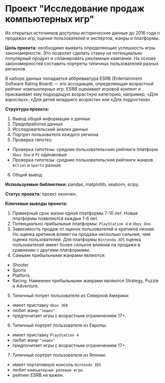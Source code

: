 # Проект "Исследование продаж компьютерных игр"

Из открытых источников доступны исторические данные до 2016 года о продажах игр, оценки пользователей и экспертов, жанры и платформы.

**Цель проекта:** необходимо выявить определяющие успешность игры закономерности. Это позволит сделать ставку на потенциально популярный продукт и спланировать рекламные кампании. На основе закономерностей составить портреты типичных пользователей разных регионов.

В наборе данных попадается аббревиатура ESRB (Entertainment Software Rating Board) — это ассоциация, определяющая возрастной рейтинг компьютерных игр. ESRB оценивает игровой контент и присваивает ему подходящую возрастную категорию, например, «Для взрослых», «Для детей младшего возраста» или «Для подростков».

**Структура проекта:**

1. Вывод общей информации о данных
2. Предобработка данных
3. Исследовательский анализ данных
4. Портрет пользователя каждого региона
5. Проверка гипотез:
  - Проверка гипотезы: средние пользовательские рейтинги платформ `Xbox One` и `PC` одинаковые
  - Проверка гипотезы: средние пользовательские рейтинги жанров `Action` и `Sports` разные
6. Общий вывод.

**Используемые библиотеки:** pandas, matplotlib, seaborn, scipy.

**Статус проекта:** проект окончен.

**Ключевые выводы проекта:**
1. Примерный срок жизни одной платформы 7-10 лет. Новые платформы появляются каждые 1-6 лет.
2. Потенциально прибыльные платформы: `PlayStation 4` и `Xbox One`.
3. Зависимость продаж от оценок пользователей и критиков низкая. Но оценка критиков влияет на продажи несколько сильнее, чем оценка пользователей. Для платформы `Nintendo 3DS` оценка пользователей имеет более сильное влияние на продажи в сравнении с другими платформами.
4. Самыми прибыльными жанрами являются:
- Shooter
- Sports
- Platform
- Racing.
Наименее прибыльными жанрами являются Strategy, Puzzle и Adventure.
5. Типичный потрет пользователя из Северной Америки:
- имеет приставку `Xbox 360`
- любит жанр `"экшен"`
- предпочитает игры с возрастным ограничением 17+.
6. Типичный портрет пользователя из Европы:
- имеет приставку `PlayStation 4`
- любит жанр `"экшен"`
- предпочитает игры с возрастным ограничением 17+.
7. Типичный портрет пользователя из Японии:
- имеет портативную консоль `Nintendo 3DS`
- любит `компьютерные ролевые игры`
- рейтинг ESRB не важен.
